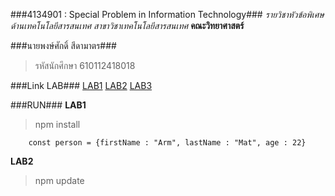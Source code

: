 ###4134901 : Special Problem in  Information Technology###
_รายวิชาหัวข้อพิเศษด้านเทคโนโลยีสารสนเทศ_
_สาขาวิชาเทคโนโลยีสารสนเทศ_
**คณะวิทยาศาสตร์**

###นายพงษ์ศักดิ์ สีดามาตร###
![]()
> รหัสนักศึกษา 610112418018

###Link LAB###
[LAB1](https://github.com/TheDevoloperArm/4134901-2-64-01/tree/master/LAB1)
[LAB2](https://github.com/TheDevoloperArm/4134901-2-64-01/tree/master/LAB2)
[LAB3](https://github.com/TheDevoloperArm/4134901-2-64-01/tree/master/LAB3)

###RUN###
**LAB1**

> npm install
```
    const person = {firstName : "Arm", lastName : "Mat", age : 22}
```

**LAB2**
>npm update